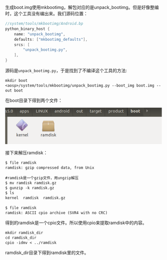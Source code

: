 生成boot.img使用mkbootimg，解包对应的是unpack_bootimg。但是好像整编时，这个工具没有编出来。我们源码位置：

```groovy
//system/tools/mkbootimg/Android.bp
python_binary_host {
    name: "unpack_bootimg",
    defaults: ["mkbootimg_defaults"],
    srcs: [
        "unpack_bootimg.py",
    ],
}
```

源码是`unpack_bootimg.py`，于是找到了不编译这个工具的方法:

```shell
mkdir boot
<aosp>/system/tools/mkbootimg/unpack_bootimg.py --boot_img boot.img --out boot
```

在boot目录下得到两个文件：

![image-20230615112457668](_img/boot.img解包/image-20230615112457668.png)

接下来解压ramdisk：

```shell
$ file ramdisk 
ramdisk: gzip compressed data, from Unix

#ramdisk是一个gzip文件，用ungzip解压
$ mv ramdisk ramdisk.gz
$ gunzip -k ramdisk.gz 
$ ls
kernel  ramdisk  ramdisk.gz

$ file ramdisk
ramdisk: ASCII cpio archive (SVR4 with no CRC)
```

得到的ramdisk是一个cpio文件。所以使用cpio来提取ramdisk中的内容。

```shell
mkdir ramdisk_dir
cd ramdisk_dir
cpio -idmv < ../ramdisk
```

ramdisk_dir目录下得到ramdisk里的文件。
